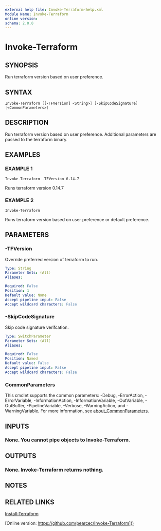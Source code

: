 ```yaml
---
external help file: Invoke-Terraform-help.xml
Module Name: Invoke-Terraform
online version:
schema: 2.0.0
---
```


# Invoke-Terraform

## SYNOPSIS
Run terraform version based on user preference.

## SYNTAX

```
Invoke-Terraform [[-TFVersion] <String>] [-SkipCodeSignature] [<CommonParameters>]
```

## DESCRIPTION
Run terraform version based on user preference.
Additional parameters are passed to the terraform binary.

## EXAMPLES

### EXAMPLE 1
```
Invoke-Terraform -TFVersion 0.14.7
```

Runs terraform version 0.14.7

### EXAMPLE 2
```
Invoke-Terraform
```

Runs terraform version based on user preference or default preference.

## PARAMETERS

### -TFVersion
Override preferred version of terraform to run.

```yaml
Type: String
Parameter Sets: (All)
Aliases:

Required: False
Position: 1
Default value: None
Accept pipeline input: False
Accept wildcard characters: False
```

### -SkipCodeSignature
Skip code signature verifcation.

```yaml
Type: SwitchParameter
Parameter Sets: (All)
Aliases:

Required: False
Position: Named
Default value: False
Accept pipeline input: False
Accept wildcard characters: False
```

### CommonParameters
This cmdlet supports the common parameters: -Debug, -ErrorAction, -ErrorVariable, -InformationAction, -InformationVariable, -OutVariable, -OutBuffer, -PipelineVariable, -Verbose, -WarningAction, and -WarningVariable. For more information, see [about_CommonParameters](http://go.microsoft.com/fwlink/?LinkID=113216).

## INPUTS

### None. You cannot pipe objects to Invoke-Terraform.
## OUTPUTS

### None. Invoke-Terraform returns nothing.
## NOTES

## RELATED LINKS

[Install-Terraform]()

[Online version: https://github.com/pearcec/Invoke-Terraform]()

